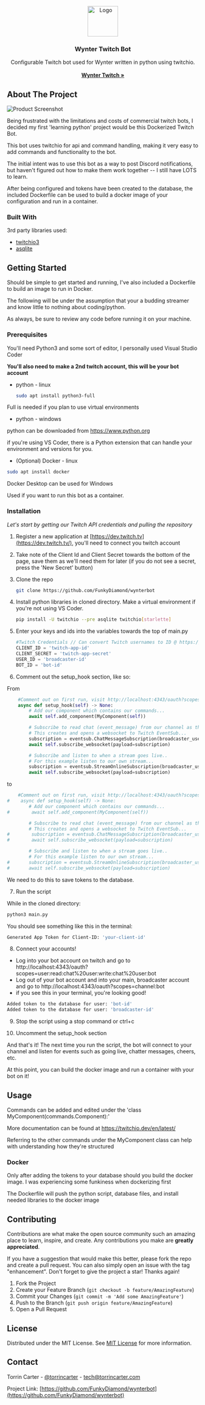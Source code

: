 
<br/>
<div align="center">
<a href="https://github.com/ShaanCoding/ReadME-Generator">
<img src="https://i.postimg.cc/4dnR9JSF/Letter-Logo.png" alt="Logo" width="80" height="80">
</a>
<h3 align="center">Wynter Twitch Bot</h3>
<p align="center">
Configurable Twitch bot used for Wynter written in python using twitchio.
<br/>
<br/>
<a href="https://www.twitch.tv/wyntrvt/"><strong>Wynter Twitch »</strong></a>

  


</p>
</div>

## About The Project

![Product Screenshot](https://i.postimg.cc/GtVHf4M4/Twitch-Banner.png)

Being frustrated with the limitations and costs of commercial twitch bots, I decided my first 'learning python' project would be this Dockerized Twitch Bot.

This bot uses twitchio for api and command handling, making it very easy to add commands and functionality to the bot.

The initial intent was to use this bot as a way to post Discord notifications, but haven't figured out how to make them work together -- I still have LOTS to learn.

After being configured and tokens have been created to the database, the included Dockerfile can be used to build a docker image of your configuration and run in a container.
### Built With

3rd party libraries used:

- [twitchio3](https://twitchio.dev/en/latest/)
- [asqlite](https://github.com/Rapptz/asqlite)
## Getting Started

Should be simple to get started and running, I've also included a Dockerfile to build an image to run in Docker.

The following will be under the assumption that your a budding streamer and know little to nothing about coding/python.

As always, be sure to review any code before running it on your machine.
### Prerequisites

You'll need Python3 and some sort of editor, I personally used Visual Studio Coder

**You'll also need to make a 2nd twitch account, this will be your bot account**

- python - linux
  ```sh
  sudo apt install python3-full
  ```
Full is needed if you plan to use virtual environments

- python - windows

python can be downloaded from https://www.python.org 

if you're using VS Coder, there is a Python extension that can handle your environment and versions for you.

- (Optional) Docker - linux
```sh
sudo apt install docker
```
Docker Desktop can be used for Windows

Used if you want to run this bot as a container.
### Installation

_Let's start by getting our Twitch API credentials and pulling the repository_

1. Register a new application at [https://dev.twitch.tv](https://dev.twitch.tv/), you'll need to connect you twitch account
2. Take note of the Client Id and Client Secret towards the bottom of the page, save them as we'll need them for later
(if you do not see a secret, press the 'New Secret' button)
2. Clone the repo
   ```sh
   git clone https://github.com/FunkyDiamond/wynterbot
   ```
3. Install python libraries in cloned directory. Make a virtual environment if you're not using VS Coder.
   ```sh
   pip install -U twitchio --pre asqlite twitchio[starlette]
   ```
4. Enter your keys and ids into the variables towards the top of main.py
   ```py
   #Twitch Credentials // Can convert Twitch usernames to ID @ https://www.streamweasels.com/tools/convert-twitch-username-%20to-user-id/
   CLIENT_ID = 'twitch-app-id'
   CLIENT_SECRET = 'twitch-app-secret'
   USER_ID = 'broadcaster-id'
   BOT_ID = 'bot-id'
   ```

5. Comment out the setup_hook section, like so:

From
```py
    #Comment out on first run, visit http://localhost:4343/oauth?scopes=user:read:chat%20user:write:chat%20user:bot while logged into bot account,  http://localhost:4343/oauth?scopes=channel:bot while logged into broadcaster account
    async def setup_hook(self) -> None:
        # Add our component which contains our commands...
        await self.add_component(MyComponent(self))

        # Subscribe to read chat (event_message) from our channel as the bot...
        # This creates and opens a websocket to Twitch EventSub...
        subscription = eventsub.ChatMessageSubscription(broadcaster_user_id=USER_ID, user_id=BOT_ID)
        await self.subscribe_websocket(payload=subscription)

        # Subscribe and listen to when a stream goes live..
        # For this example listen to our own stream...
        subscription = eventsub.StreamOnlineSubscription(broadcaster_user_id=USER_ID)
        await self.subscribe_websocket(payload=subscription)
```

to

```py
    #Comment out on first run, visit http://localhost:4343/oauth?scopes=user:read:chat%20user:write:chat%20user:bot while logged into bot account,  http://localhost:4343/oauth?scopes=channel:bot while logged into broadcaster account
#    async def setup_hook(self) -> None:
        # Add our component which contains our commands...
#        await self.add_component(MyComponent(self))

        # Subscribe to read chat (event_message) from our channel as the bot...
        # This creates and opens a websocket to Twitch EventSub...
#        subscription = eventsub.ChatMessageSubscription(broadcaster_user_id=USER_ID, user_id=BOT_ID)
#        await self.subscribe_websocket(payload=subscription)

        # Subscribe and listen to when a stream goes live..
        # For this example listen to our own stream...
#       subscription = eventsub.StreamOnlineSubscription(broadcaster_user_id=USER_ID)
#       await self.subscribe_websocket(payload=subscription)
```

We need to do this to save tokens to the database.

7. Run the script

While in the cloned directory:
```sh
python3 main.py
```

You should see something like this in the terminal:
```sh
Generated App Token for Client-ID: 'your-client-id'
```

8. Connect your accounts!
- Log into your bot account on twitch and go to http://localhost:4343/oauth?scopes=user:read:chat%20user:write:chat%20user:bot
- Log out of your bot account and into your main, broadcaster account and go to http://localhost:4343/oauth?scopes=channel:bot
- if you see this in your terminal, you're looking good!
```sh
Added token to the database for user: 'bot-id'
Added token to the database for user: 'broadcaster-id'
```

9. Stop the script using a stop command or ctrl+c

10. Uncomment the setup_hook section

And that's it! The next time you run the script, the bot will connect to your channel and listen for events such as going live, chatter messages, cheers, etc.

At this point, you can build the docker image and run a container with your bot on it!


## Usage

Commands can be added and edited under the 'class MyComponent(commands.Component):'

More documentation can be found at https://twitchio.dev/en/latest/

Referring to the other commands under the MyComponent class can help with understanding how they're structured

### Docker

Only after adding the tokens to your database should you build the docker image. I was experiencing some funkiness when dockerizing first

The Dockerfile will push the python script, database files, and install needed libraries to the docker image
## Contributing

Contributions are what make the open source community such an amazing place to learn, inspire, and create. Any contributions you make are **greatly appreciated**.

If you have a suggestion that would make this better, please fork the repo and create a pull request. You can also simply open an issue with the tag "enhancement".
Don't forget to give the project a star! Thanks again!

1. Fork the Project
2. Create your Feature Branch (`git checkout -b feature/AmazingFeature`)
3. Commit your Changes (`git commit -m 'Add some AmazingFeature'`)
4. Push to the Branch (`git push origin feature/AmazingFeature`)
5. Open a Pull Request
## License

Distributed under the MIT License. See [MIT License](https://opensource.org/licenses/MIT) for more information.
## Contact

Torrin Carter - [@torrincarter](https://twitter.com/torrincarter) - tech@torrincarter.com

Project Link: [https://github.com/FunkyDiamond/wynterbot](https://github.com/FunkyDiamond/wynterbot)
